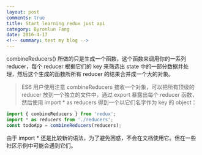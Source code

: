 ```yaml
---
layout: post
comments: true
title: Start learning redux just api
category: Byronlun Fang
date: 2016-4-17
<!-- summary: test my blog -->
---
```


combineReducers() 所做的只是生成一个函数，这个函数来调用你的一系列 reducer，每个 reducer 根据它们的 key 来筛选出 state 中的一部分数据并处理，然后这个生成的函数所所有 reducer 的结果合并成一个大的对象。

>ES6 用户使用注意
combineReducers 接收一个对象，可以把所有顶级的 reducer 放到一个独立的文件中，通过 export 暴露出每个 reducer 函数，然后使用 import * as reducers 得到一个以它们名字作为 key 的 object：

```js
import { combineReducers } from 'redux';
import * as reducers from './reducers';
const todoApp = combineReducers(reducers);
```

由于 import * 还是比较新的语法，为了避免困惑，不会在文档使用它。但在一些社区示例中可能会遇到它们。
